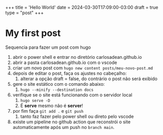 +++
title = 'Hello World'
date = 2024-03-30T17:09:00-03:00
draft = true
type = "post"
+++

# My first post

Sequencia para fazer um post com hugo

1. abrir o power shell e entrar no diretório carlosadean.github.io
2. abrir a pasta carlosadean.github.io com o vscode 
3. criar um novo post com `hugo new content posts/meu-novo-post.md`
4. depois de editar o post, faça os ajustes no cabeçalho:
   1. alterar a opção draft = false, do contrário o post não será exibido
5. gere o site estático com o comando abaixo:
   1. `hugo --minify --destination docs`
6. verifique se o site está funcionando com o servidor local
   1. `hugo serve -D`
   2. É **serve** mesmo não é **server**!
7. por fim faça `git add .` e `git push`
   1. tanto faz fazer pelo power shell ou direto pelo vscode
8. existe um pipeline no github action que reconstrói o site automaticamente após um push no `branch main`.
